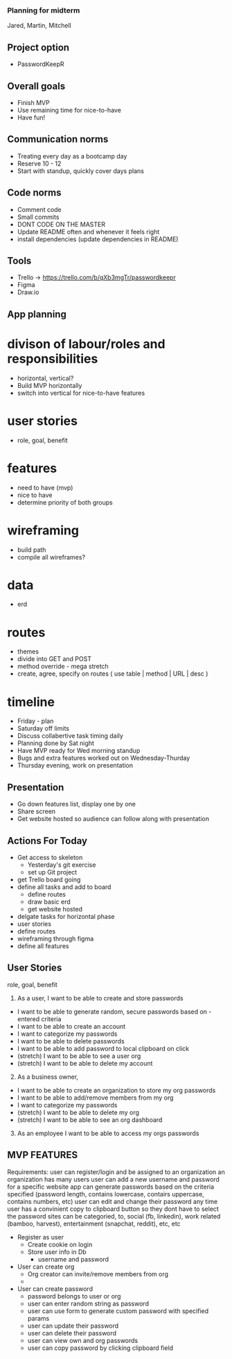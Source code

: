 ### Planning for midterm
Jared, Martin, Mitchell

## Project option
- PasswordKeepR

## Overall goals
- Finish MVP
- Use remaining time for nice-to-have
- Have fun!

## Communication norms
- Treating every day as a bootcamp day
- Reserve 10 - 12
- Start with standup, quickly cover days plans

## Code norms
- Comment code
- Small commits
- DONT CODE ON THE MASTER
- Update README often and whenever it feels right
- install dependencies (update dependencies in README)

## Tools
- Trello -> https://trello.com/b/qXb3mgTr/passwordkeepr
- Figma
- Draw.io

## App planning

# divison of labour/roles and responsibilities
- horizontal, vertical?
- Build MVP horizontally
- switch into vertical for nice-to-have features

# user stories
- role, goal, benefit

# features
- need to have (mvp)
- nice to have
- determine priority of both groups

# wireframing
- build path
- compile all wireframes?

# data
- erd

# routes
- themes
- divide into GET and POST
- method override - mega stretch
- create, agree, specify on routes ( use table | method | URL | desc )

# timeline
- Friday - plan
- Saturday off limits
- Discuss collabertive task timing daily
- Planning done by Sat night
- Have MVP ready for Wed morning standup
- Bugs and extra features worked out on Wednesday-Thurday
- Thursday evening, work on presentation

## Presentation

- Go down features list, display one by one
- Share screen
- Get website hosted so audience can follow along with presentation

## Actions For Today
- Get access to skeleton
  - Yesterday's git exercise
  - set up Git project
- get Trello board going
- define all tasks and add to board
  - define routes
  - draw basic erd
  - get website hosted
- delgate tasks for horizontal phase
- user stories
- define routes
- wireframing through figma
- define all features


## User Stories
role, goal, benefit
1. As a user, I want to be able to create and store passwords
- I want to be able to generate random, secure passwords based on - entered criteria
- I want to be able to create an account
- I want to categorize my passwords
- I want to be able to delete passwords
- I want to be able to add password to local clipboard on click
- (stretch) I want to be able to see a user org 
- (stretch) I want to be able to delete my account
2. As a business owner,
- I want to be able to create an organization to store my org passwords
- I want to be able to add/remove members from my org
- I want to categorize my passwords
- (stretch) I want to be able to delete my org
- (stretch) I want to be able to see an org dashboard
3. As an employee I want to be able to access my orgs passwords

## MVP FEATURES

Requirements:
user can register/login and be assigned to an organization
an organization has many users
user can add a new username and password for a specific website
app can generate passwords based on the criteria specified (password length, contains lowercase, contairs uppercase, contains numbers, etc)
user can edit and change their password any time
user has a convinient copy to clipboard button so they dont have to select the password
sites can be categoried, to, social (fb, linkedin), work related (bamboo, harvest), entertainment (snapchat, reddit), etc, etc

- Register as user
  - Create cookie on login
  - Store user info in Db
    - username and password
- User can create org 
  - Org creator can invite/remove members from org
  - 
- User can create password
  - password belongs to user or org 
  - user can enter random string as password
  - user can use form to generate custom password with specified
  params
  - user can update their password 
  - user can delete their password 
  - user can view own and org passwords 
  - user can copy password by clicking clipboard field
<!-- - Dbs
  - user table
  - org table
  - password table -->

